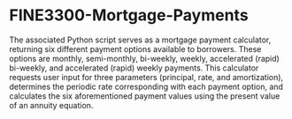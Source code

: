 # FINE3300-Mortgage-Payments
The associated Python script serves as a mortgage payment calculator, returning six different payment options available to borrowers. These options are monthly, semi-monthly, bi-weekly, weekly, accelerated (rapid) bi-weekly, and accelerated (rapid) weekly payments. This calculator requests user input for three parameters (principal, rate, and amortization), determines the periodic rate corresponding with each payment option, and calculates the six aforementioned payment values using the present value of an annuity equation.